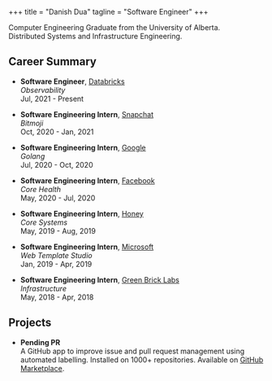 +++
title = "Danish Dua"
tagline = "Software Engineer"
+++

Computer Engineering Graduate from the University of Alberta.\
Distributed Systems and Infrastructure Engineering.

## **Career Summary**

- **Software Engineer**, [Databricks](https://www.databricks.com/)\
  _Observability_\
  Jul, 2021 - Present

- **Software Engineering Intern**, [Snapchat](https://www.snap.com/)\
  _Bitmoji_\
  Oct, 2020 - Jan, 2021

- **Software Engineering Intern**, [Google](https://www.google.com/)\
  _Golang_\
  Jul, 2020 - Oct, 2020

- **Software Engineering Intern**, [Facebook](https://www.facebook.com/)\
  _Core Health_\
  May, 2020 - Jul, 2020

- **Software Engineering Intern**, [Honey](https://www.joinhoney.com/)\
  _Core Systems_\
  May, 2019 - Aug, 2019

- **Software Engineering Intern**, [Microsoft](https://www.microsoft.com/)\
  _Web Template Studio_\
  Jan, 2019 - Apr, 2019

- **Software Engineering Intern**, [Green Brick Labs](https://www.greenbricklabs.com/)\
  _Infrastructure_\
  May, 2018 - Apr, 2018

## **Projects**

- **Pending PR**\
  A GitHub app to improve issue and pull request management using automated labelling. Installed on 1000+
  repositories. Available on [GitHub Marketplace](https://github.com/marketplace/pendingpr).
